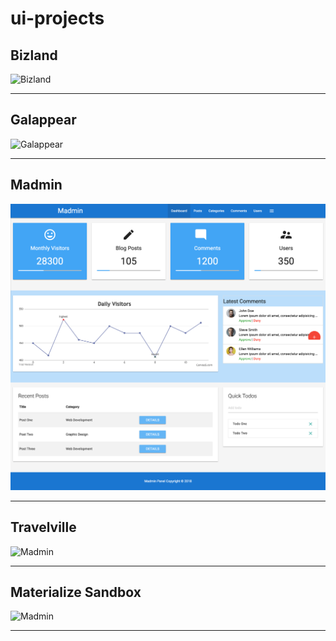 # ui-projects

## Bizland

![Bizland](./images/bizland.png)

<hr />

## Galappear

![Galappear](./images/galappear.png)

<hr />

## Madmin

![Madmin](./images/madmin.png)

<hr />

## Travelville

![Madmin](./images/travelville.png)

<hr />

## Materialize Sandbox

![Madmin](./images/materialize-sandbox.png)

<hr />
